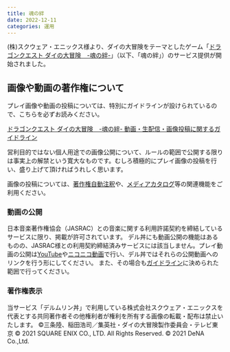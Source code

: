 ```yaml
---
title: 魂の絆
date: 2022-12-11
categories: 運用
---
```


(株)スクウェア・エニックス様より、ダイの大冒険をテーマとしたゲーム「[ドラゴンクエスト ダイの大冒険　-魂の絆-](https://www.dqdai-souls.com/)」（以下、「魂の絆」）のサービス提供が開始されました。

## 画像や動画の著作権について

プレイ画像や動画の投稿については、特別にガイドラインが設けられているので、こちらを必ずお読みください。

[ドラゴンクエスト ダイの大冒険　-魂の絆- 動画・生配信・画像投稿に関するガイドライン](https://www.dqdai-souls.com/guideline)

営利目的ではない個人用途での画像公開について、ルールの範囲で公開する限りは事実上の解禁という寛大なものです。むしろ積極的にプレイ画像の投稿を行い、盛り上げて頂ければうれしく思います。

画像の投稿については、[著作権自動注釈](/articles/著作権自動注釈)や、[メディアカタログ](/articles/メディアカタログ)等の関連機能をご利用ください。

### 動画の公開

日本音楽著作権協会（JASRAC）との音楽に関する利用許諾契約を締結しているサービスに限り、掲載が許可されています。
デル丼にも動画公開の機能はあるものの、JASRAC様との利用契約締結済みサービスには該当しません。プレイ動画の公開は[YouTube](https://www.youtube.com/)や[ニコニコ動画](https://www.nicovideo.jp/)で行い、デル丼ではそれらの公開動画へのリンクを行う形にしてください。
また、その場合も[ガイドライン](https://www.dqdai-souls.com/guideline)に決められた範囲で行ってください。

### 著作権表示

当サービス「デルムリン丼」で利用している株式会社スクウェア・エニックスを代表とする共同著作者その他権利者が権利を所有する画像の転載・配布は禁止いたします。
©三条陸、稲田浩司／集英社・ダイの大冒険製作委員会・テレビ東京
© 2021 SQUARE ENIX CO., LTD. All Rights Reserved. © 2021 DeNA Co.,Ltd.
